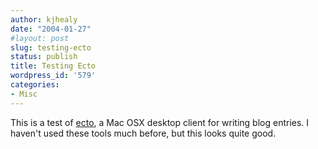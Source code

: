 ```yaml
---
author: kjhealy
date: "2004-01-27"
#layout: post
slug: testing-ecto
status: publish
title: Testing Ecto
wordpress_id: '579'
categories:
- Misc
---
```


This is a test of [ecto](http://www.kung-foo.tv/ecto), a Mac OSX desktop client for writing blog entries. I haven't used these tools much before, but this looks quite good.
